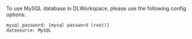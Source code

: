 To use MySQL database in DLWorkspace, please use the following config options:

```
mysql_password: [mysql password (root)]
datasource: MySQL
```
